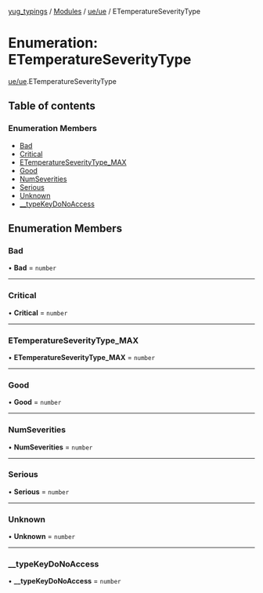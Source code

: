[yug_typings](../README.md) / [Modules](../modules.md) / [ue/ue](../modules/ue_ue.md) / ETemperatureSeverityType

# Enumeration: ETemperatureSeverityType

[ue/ue](../modules/ue_ue.md).ETemperatureSeverityType

## Table of contents

### Enumeration Members

- [Bad](ue_ue.ETemperatureSeverityType.md#bad)
- [Critical](ue_ue.ETemperatureSeverityType.md#critical)
- [ETemperatureSeverityType\_MAX](ue_ue.ETemperatureSeverityType.md#etemperatureseveritytype_max)
- [Good](ue_ue.ETemperatureSeverityType.md#good)
- [NumSeverities](ue_ue.ETemperatureSeverityType.md#numseverities)
- [Serious](ue_ue.ETemperatureSeverityType.md#serious)
- [Unknown](ue_ue.ETemperatureSeverityType.md#unknown)
- [\_\_typeKeyDoNoAccess](ue_ue.ETemperatureSeverityType.md#__typekeydonoaccess)

## Enumeration Members

### Bad

• **Bad** = `number`

___

### Critical

• **Critical** = `number`

___

### ETemperatureSeverityType\_MAX

• **ETemperatureSeverityType\_MAX** = `number`

___

### Good

• **Good** = `number`

___

### NumSeverities

• **NumSeverities** = `number`

___

### Serious

• **Serious** = `number`

___

### Unknown

• **Unknown** = `number`

___

### \_\_typeKeyDoNoAccess

• **\_\_typeKeyDoNoAccess** = `number`
